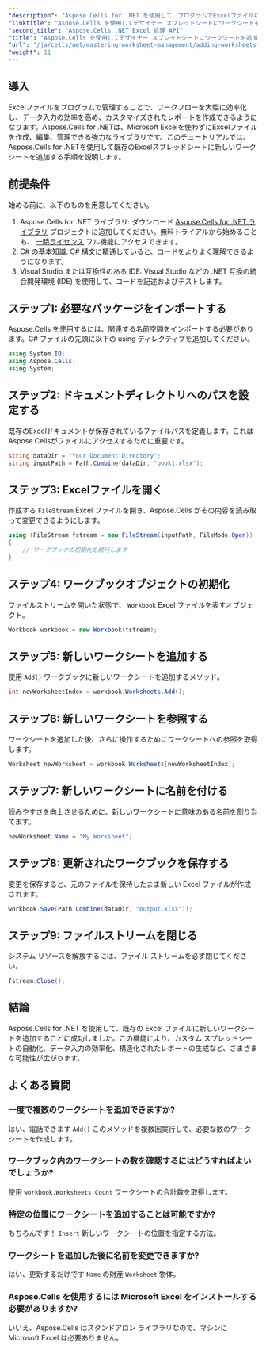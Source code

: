 ```yaml
---
"description": "Aspose.Cells for .NET を使用して、プログラムでExcelファイルに新しいワークシートを追加する方法を学びましょう。この包括的なガイドでは、必要な手順を詳しく説明します。"
"linktitle": "Aspose.Cells を使用してデザイナー スプレッドシートにワークシートを追加する"
"second_title": "Aspose.Cells .NET Excel 処理 API"
"title": "Aspose.Cells を使用してデザイナー スプレッドシートにワークシートを追加する"
"url": "/ja/cells/net/mastering-worksheet-management/adding-worksheets-to-designer-spreadsheet/"
"weight": 11
---
```


## 導入

Excelファイルをプログラムで管理することで、ワークフローを大幅に効率化し、データ入力の効率を高め、カスタマイズされたレポートを作成できるようになります。Aspose.Cells for .NETは、Microsoft Excelを使わずにExcelファイルを作成、編集、管理できる強力なライブラリです。このチュートリアルでは、Aspose.Cells for .NETを使用して既存のExcelスプレッドシートに新しいワークシートを追加する手順を説明します。

## 前提条件
始める前に、以下のものを用意してください。

1. Aspose.Cells for .NET ライブラリ: ダウンロード [Aspose.Cells for .NET ライブラリ](https://releases.aspose.com/cells/net/) プロジェクトに追加してください。無料トライアルから始めることも、 [一時ライセンス](https://purchase.aspose.com/temporary-license/) フル機能にアクセスできます。
2. C# の基本知識: C# 構文に精通していると、コードをよりよく理解できるようになります。
3. Visual Studio または互換性のある IDE: Visual Studio などの .NET 互換の統合開発環境 (IDE) を使用して、コードを記述およびテストします。

## ステップ1: 必要なパッケージをインポートする
Aspose.Cells を使用するには、関連する名前空間をインポートする必要があります。C# ファイルの先頭に以下の using ディレクティブを追加してください。

```csharp
using System.IO;
using Aspose.Cells;
using System;
```

## ステップ2: ドキュメントディレクトリへのパスを設定する
既存のExcelドキュメントが保存されているファイルパスを定義します。これはAspose.Cellsがファイルにアクセスするために重要です。

```csharp
string dataDir = "Your Document Directory";
string inputPath = Path.Combine(dataDir, "book1.xlsx");
```

## ステップ3: Excelファイルを開く
作成する `FileStream` Excel ファイルを開き、Aspose.Cells がその内容を読み取って変更できるようにします。

```csharp
using (FileStream fstream = new FileStream(inputPath, FileMode.Open))
{
    // ワークブックの初期化を続行します
}
```

## ステップ4: ワークブックオブジェクトの初期化
ファイルストリームを開いた状態で、 `Workbook` Excel ファイルを表すオブジェクト。

```csharp
Workbook workbook = new Workbook(fstream);
```

## ステップ5: 新しいワークシートを追加する
使用 `Add()` ワークブックに新しいワークシートを追加するメソッド。

```csharp
int newWorksheetIndex = workbook.Worksheets.Add();
```

## ステップ6: 新しいワークシートを参照する
ワークシートを追加した後、さらに操作するためにワークシートへの参照を取得します。

```csharp
Worksheet newWorksheet = workbook.Worksheets[newWorksheetIndex];
```

## ステップ7: 新しいワークシートに名前を付ける
読みやすさを向上させるために、新しいワークシートに意味のある名前を割り当てます。

```csharp
newWorksheet.Name = "My Worksheet";
```

## ステップ8: 更新されたワークブックを保存する
変更を保存すると、元のファイルを保持したまま新しい Excel ファイルが作成されます。

```csharp
workbook.Save(Path.Combine(dataDir, "output.xlsx"));
```

## ステップ9: ファイルストリームを閉じる
システム リソースを解放するには、ファイル ストリームを必ず閉じてください。

```csharp
fstream.Close();
```

## 結論
Aspose.Cells for .NET を使用して、既存の Excel ファイルに新しいワークシートを追加することに成功しました。この機能により、カスタム スプレッドシートの自動化、データ入力の効率化、構造化されたレポートの生成など、さまざまな可能性が広がります。

## よくある質問

### 一度で複数のワークシートを追加できますか?
はい、電話できます `Add()` このメソッドを複数回実行して、必要な数のワークシートを作成します。

### ワークブック内のワークシートの数を確認するにはどうすればよいでしょうか?
使用 `workbook.Worksheets.Count` ワークシートの合計数を取得します。

### 特定の位置にワークシートを追加することは可能ですか?
もちろんです！ `Insert` 新しいワークシートの位置を指定する方法。

### ワークシートを追加した後に名前を変更できますか?
はい、更新するだけです `Name` の財産 `Worksheet` 物体。

### Aspose.Cells を使用するには Microsoft Excel をインストールする必要がありますか?
いいえ、Aspose.Cells はスタンドアロン ライブラリなので、マシンに Microsoft Excel は必要ありません。